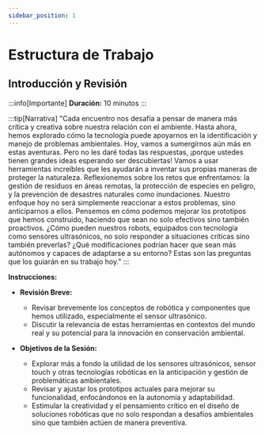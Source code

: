 ```yaml
---
sidebar_position: 1
---
```


# Estructura de Trabajo
## Introducción y Revisión

:::info[Importante]
**Duración:** 10 minutos
:::

:::tip[Narrativa]
"Cada encuentro nos desafía a pensar de manera más crítica y creativa sobre nuestra relación con el ambiente. Hasta ahora, hemos explorado cómo la tecnología puede apoyarnos en la identificación y manejo de problemas ambientales. Hoy, vamos a sumergirnos aún más en estas aventuras. Pero no les daré todas las respuestas, ¡porque ustedes tienen grandes ideas esperando ser descubiertas! Vamos a usar herramientas increíbles que les ayudarán a inventar sus propias maneras de proteger la naturaleza.
Reflexionemos sobre los retos que enfrentamos: la gestión de residuos en áreas remotas, la protección de especies en peligro, y la prevención de desastres naturales como inundaciones. Nuestro enfoque hoy no será simplemente reaccionar a estos problemas, sino anticiparnos a ellos. Pensemos en cómo podemos mejorar los prototipos que hemos construido, haciendo que sean no solo efectivos sino también proactivos.
¿Cómo pueden nuestros robots, equipados con tecnología como sensores ultrasónicos, no solo responder a situaciones críticas sino también preverlas? ¿Qué modificaciones podrían hacer que sean más autónomos y capaces de adaptarse a su entorno? Estas son las preguntas que los guiarán en su trabajo hoy."
:::

**Instrucciones:**

- **Revisión Breve:**
  - Revisar brevemente los conceptos de robótica y componentes que hemos utilizado, especialmente el sensor ultrasónico.
  - Discutir la relevancia de estas herramientas en contextos del mundo real y su potencial para la innovación en conservación ambiental.

- **Objetivos de la Sesión:**
  - Explorar más a fondo la utilidad de los sensores ultrasónicos, sensor touch y otras tecnologías robóticas en la anticipación y gestión de problemáticas ambientales.
  - Revisar y ajustar los prototipos actuales para mejorar su funcionalidad, enfocándonos en la autonomía y adaptabilidad.
  - Estimular la creatividad y el pensamiento crítico en el diseño de soluciones robóticas que no solo respondan a desafíos ambientales sino que también actúen de manera preventiva.

